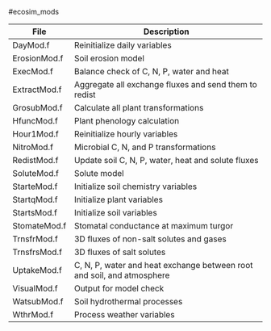 #ecosim_mods

|File                 | Description                                                                         |
 |---------------------|-------------------------------------------------------------------------------------|
 |DayMod.f                |Reinitialize daily variables                                                         |
 |ErosionMod.f            |Soil erosion model                                                                   |
 |ExecMod.f               |Balance check of C, N, P, water and heat                                             |
 |ExtractMod.f            |Aggregate all exchange fluxes and send them to redist                                |
 |GrosubMod.f             |Calculate all plant transformations                                                  |
 |HfuncMod.f              |Plant phenology calculation                                                          |
 |Hour1Mod.f              |Reinitialize hourly variables                                                        |
 |NitroMod.f              |Microbial C, N, and P transformations                                                |
 |RedistMod.f             |Update soil C, N, P, water, heat and solute fluxes                                   |
 |SoluteMod.f             |Solute model                                                                         |
 |StarteMod.f             |Initialize soil chemistry variables                                                  |
 |StartqMod.f             |Initialize plant variables                                                           |
 |StartsMod.f             |Initialize soil variables                                                            |
 |StomateMod.f            |Stomatal conductance at maximum turgor                                               |
 |TrnsfrMod.f             |3D fluxes of non-salt solutes and gases                                              |
 |TrnsfrsMod.f            |3D fluxes of salt solutes                                                            |
 |UptakeMod.f             |C, N, P, water and heat exchange between root and soil, and atmosphere               |
 |VisualMod.f             |Output for model check                                                               |
 |WatsubMod.f             |Soil hydrothermal processes                                                          |
 |WthrMod.f               |Process weather variables                                                            |
 
